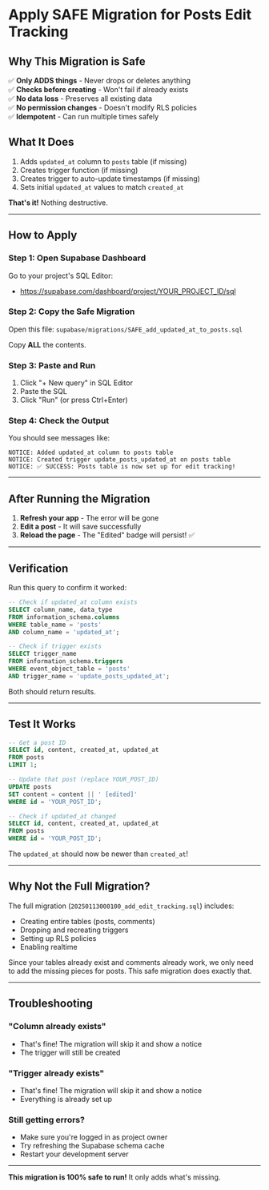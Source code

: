 # Apply SAFE Migration for Posts Edit Tracking

## Why This Migration is Safe

✅ **Only ADDS things** - Never drops or deletes anything  
✅ **Checks before creating** - Won't fail if already exists  
✅ **No data loss** - Preserves all existing data  
✅ **No permission changes** - Doesn't modify RLS policies  
✅ **Idempotent** - Can run multiple times safely  

## What It Does

1. Adds `updated_at` column to `posts` table (if missing)
2. Creates trigger function (if missing)
3. Creates trigger to auto-update timestamps (if missing)
4. Sets initial `updated_at` values to match `created_at`

**That's it!** Nothing destructive.

---

## How to Apply

### Step 1: Open Supabase Dashboard

Go to your project's SQL Editor:
- https://supabase.com/dashboard/project/YOUR_PROJECT_ID/sql

### Step 2: Copy the Safe Migration

Open this file: `supabase/migrations/SAFE_add_updated_at_to_posts.sql`

Copy **ALL** the contents.

### Step 3: Paste and Run

1. Click "+ New query" in SQL Editor
2. Paste the SQL
3. Click "Run" (or press Ctrl+Enter)

### Step 4: Check the Output

You should see messages like:
```
NOTICE: Added updated_at column to posts table
NOTICE: Created trigger update_posts_updated_at on posts table
NOTICE: ✅ SUCCESS: Posts table is now set up for edit tracking!
```

---

## After Running the Migration

1. **Refresh your app** - The error will be gone
2. **Edit a post** - It will save successfully
3. **Reload the page** - The "Edited" badge will persist! ✅

---

## Verification

Run this query to confirm it worked:

```sql
-- Check if updated_at column exists
SELECT column_name, data_type 
FROM information_schema.columns 
WHERE table_name = 'posts' 
AND column_name = 'updated_at';

-- Check if trigger exists
SELECT trigger_name 
FROM information_schema.triggers 
WHERE event_object_table = 'posts' 
AND trigger_name = 'update_posts_updated_at';
```

Both should return results.

---

## Test It Works

```sql
-- Get a post ID
SELECT id, content, created_at, updated_at 
FROM posts 
LIMIT 1;

-- Update that post (replace YOUR_POST_ID)
UPDATE posts 
SET content = content || ' [edited]'
WHERE id = 'YOUR_POST_ID';

-- Check if updated_at changed
SELECT id, content, created_at, updated_at 
FROM posts 
WHERE id = 'YOUR_POST_ID';
```

The `updated_at` should now be newer than `created_at`!

---

## Why Not the Full Migration?

The full migration (`20250113000100_add_edit_tracking.sql`) includes:
- Creating entire tables (posts, comments)
- Dropping and recreating triggers
- Setting up RLS policies
- Enabling realtime

Since your tables already exist and comments already work, we only need to add the missing pieces for posts. This safe migration does exactly that.

---

## Troubleshooting

### "Column already exists"
- That's fine! The migration will skip it and show a notice
- The trigger will still be created

### "Trigger already exists"  
- That's fine! The migration will skip it and show a notice
- Everything is already set up

### Still getting errors?
- Make sure you're logged in as project owner
- Try refreshing the Supabase schema cache
- Restart your development server

---

**This migration is 100% safe to run!** It only adds what's missing.
